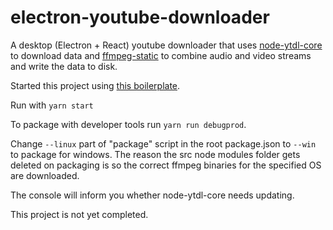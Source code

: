 # electron-youtube-downloader

A desktop (Electron + React) youtube downloader that uses [node-ytdl-core](https://github.com/fent/node-ytdl-core) to download data and [ffmpeg-static](https://github.com/eugeneware/ffmpeg-static#readme) to combine audio and video streams and write the data to disk.

Started this project using [this boilerplate](https://github.com/electron-react-boilerplate/electron-react-boilerplate 'electron-react-boilerplate').

Run with `yarn start`

To package with developer tools run `yarn run debugprod`.

Change `--linux` part of "package" script in the root package.json to `--win` to package for windows. The reason the src node modules folder gets deleted on packaging is so the correct ffmpeg binaries for the specified OS are downloaded.

The console will inform you whether node-ytdl-core needs updating.

This project is not yet completed.
